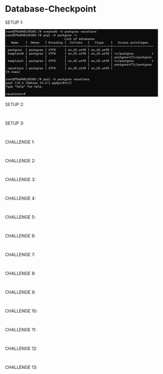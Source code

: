 # Database-Checkpoint

SETUP 1:

![](https://github.com/mbloom707/Database-Checkpoint/blob/main/img/Setup%201.png)


SETUP 2:

![]()

SETUP 3:

![]()

CHALLENGE 1:

![]()

CHALLENGE 2:

![]()

CHALLENGE 3:

![]()

CHALLENGE 4:

![]()

CHALLENGE 5:

![]()

CHALLENGE 6:

![]()

CHALLENGE 7:

![]()

CHALLENGE 8:

![]()

CHALLENGE 9:

![]()

CHALLENGE 10:

![]()

CHALLENGE 11:

![]()

CHALLENGE 12:

![]()

CHALLENGE 13:

![]()
